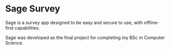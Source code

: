 # Sage Survey

Sage is a survey app designed to be easy and secure to use, with offline-first capabilities.

Sage was developed as the final project for completing my BSc in Computer Science.
